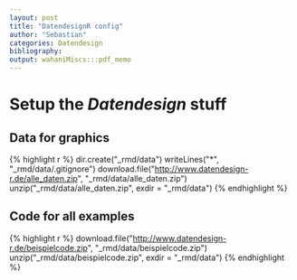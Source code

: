 ```yaml
---
layout: post
title: "DatendesignR config"
author: "Sebastian"
categories: Datendesign
bibliography: 
output: wahaniMiscs:::pdf_memo
---
```


# Setup the *Datendesign* stuff

## Data for graphics

{% highlight r %}
dir.create("_rmd/data")
writeLines("*", "_rmd/data/.gitignore")
download.file("http://www.datendesign-r.de/alle_daten.zip",
              "_rmd/data/alle_daten.zip")
unzip("_rmd/data/alle_daten.zip", exdir = "_rmd/data")
{% endhighlight %}

## Code for all examples


{% highlight r %}
download.file("http://www.datendesign-r.de/beispielcode.zip",
              "_rmd/data/beispielcode.zip")
unzip("_rmd/data/beispielcode.zip", exdir = "_rmd/data")
{% endhighlight %}



